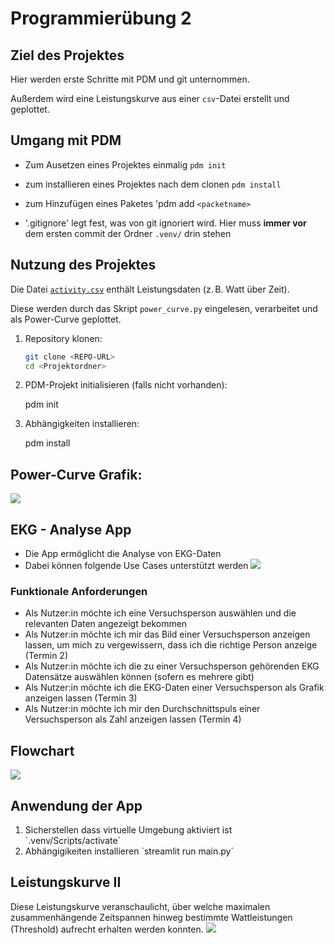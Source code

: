 # Programmierübung 2

## Ziel des Projektes

Hier werden erste Schritte mit PDM und git unternommen.

Außerdem wird eine Leistungskurve aus einer `csv`-Datei erstellt und geplottet.

## Umgang mit PDM

- Zum Ausetzen eines Projektes einmalig `pdm init`
- zum installieren eines Projektes nach dem clonen `pdm install`
- zum Hinzufügen eines Paketes 'pdm add `<packetname>`

- '.gitignore' legt fest, was von git ignoriert wird. Hier muss __immer vor__ dem ersten commit der Ordner `.venv/` drin stehen

## Nutzung des Projektes

Die Datei [`activity.csv`](activity.csv) enthält Leistungsdaten (z. B. Watt über Zeit).

Diese werden durch das Skript `power_curve.py` eingelesen, verarbeitet und als Power-Curve geplottet.


1. Repository klonen:
   ```bash
   git clone <REPO-URL>
   cd <Projektordner>

2. PDM-Projekt initialisieren (falls nicht vorhanden):

    pdm init

3. Abhängigkeiten installieren:

    pdm install

## Power-Curve Grafik:

![](https://raw.githubusercontent.com/hannahneininger/progue_2025/refs/heads/master/figures/power_curve.png)

## EKG - Analyse App
- Die App ermöglicht die Analyse von EKG-Daten
- Dabei können folgende Use Cases unterstützt werden
![](docs/uml_usecase2.svg)

### Funktionale Anforderungen
- Als Nutzer:in möchte ich eine Versuchsperson auswählen und die relevanten Daten angezeigt bekommen
- Als Nutzer:in möchte ich mir das Bild einer Versuchsperson anzeigen lassen, um mich zu vergewissern, dass ich die richtige Person anzeige (Termin 2)
- Als Nutzer:in möchte ich die zu einer Versuchsperson gehörenden EKG Datensätze auswählen können (sofern es mehrere gibt)
- Als Nutzer:in möchte ich die EKG-Daten einer Versuchsperson als Grafik anzeigen lassen (Termin 3)
- Als Nutzer:in möchte ich mir den Durchschnittspuls einer Versuchsperson als Zahl anzeigen lassen (Termin 4)

## Flowchart

![](https://mermaid.ink/img/pako:eNp9kk1u2zAQha9CcJUCliHLMi1p0aKt2yy6ySKrWIXBSGNRDUUK_KmbGL5NbtKLdSTXkuME4Uqjed-8xwH3tNAl0IwGQZArVzsJGfmsuHy0QL79uM5V39hKvSsEN47cfskVwWMdVlfkw1lFguCjBQmF23gLZn1j9D1XZa0I93b391lIUD__60dZRxGpefkKUk9QVwMySHpAcLtxYN0eMwYr7kCR39oIJEF9OhyJkyYIyC-O1JAOHqr1LTZe5zpDFGCGDlK6B74D6sxlqnFiF6swgFE2leHt-trwbf1AwFgHcnQ4TuvvcLaEY-8M73cp9O7FrPe9ddN6pIVZr7wphC2Eqp2zrZe2u6gB_DGwo3pwehu8sDwK-_iAux4fwCnrZYtOaGXqkmbOeJjQBkzDu5Luu25OnYAGcprhZwlb7qXLaa4OiLVc3WndnEijfSVotuXSYuXbEle1qjl6jpLO13zVXjmaRawfQbM9_YNVGE_jRZpG4SJJwnkaT-gjzWYRmyYJY4vlMp2xaJbMDxP61JuGU8bmIZsnMYsSFkfL9PAPH28QLw?type=png)

## Anwendung der App
1. Sicherstellen dass virtuelle Umgebung aktiviert ist `.venv/Scripts/activate´
2. Abhängigikeiten installieren `streamlit run main.py´

## Leistungskurve II
Diese Leistungskurve veranschaulicht, über welche maximalen zusammenhängende Zeitspannen hinweg bestimmte Wattleistungen (Threshold) aufrecht erhalten werden konnten.
![](figures/Leistungskurve_II.png)
